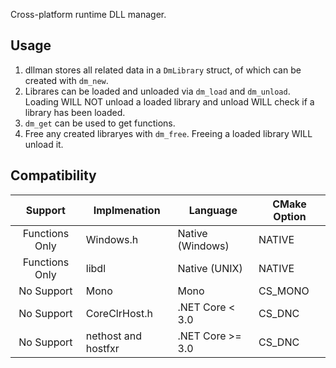 Cross-platform runtime DLL manager.

## Usage
1. dllman stores all related data in a `DmLibrary` struct, of which can be created with `dm_new`.
2. Librares can be loaded and unloaded via `dm_load` and `dm_unload`. Loading WILL NOT unload a loaded library and unload WILL check if a library has been loaded.
3. `dm_get` can be used to get functions.
4. Free any created libraryes with `dm_free`. Freeing a loaded library WILL unload it.

## Compatibility

| Support        | Implmenation        | Language          | CMake Option  |
|:--------------:|---------------------|-------------------|---------------|
|Functions Only  | Windows.h           | Native (Windows)  |NATIVE         |
|Functions Only  | libdl               | Native (UNIX)     |NATIVE         |
|No Support      | Mono                | Mono              |CS_MONO        |
|No Support      | CoreClrHost.h       | .NET Core <  3.0  |CS_DNC         |
|No Support      | nethost and hostfxr | .NET Core >= 3.0  |CS_DNC         |

